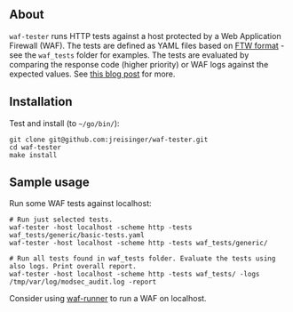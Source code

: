 ## About

`waf-tester` runs HTTP tests against a host protected by a Web Application Firewall (WAF). The tests are defined as YAML files based on [FTW format](https://github.com/CRS-support/ftw/blob/master/docs/YAMLFormat.md) - see the `waf_tests` folder for examples. The tests are evaluated by comparing the response code (higher priority) or WAF logs against the expected values. See [this blog post](https://jreisinger.github.io/blog2/posts/working-with-waf-containers/) for more.

## Installation

Test and install (to `~/go/bin/`):

```
git clone git@github.com:jreisinger/waf-tester.git
cd waf-tester
make install
```

## Sample usage

Run some WAF tests against localhost:

```
# Run just selected tests.
waf-tester -host localhost -scheme http -tests waf_tests/generic/basic-tests.yaml
waf-tester -host localhost -scheme http -tests waf_tests/generic/

# Run all tests found in waf_tests folder. Evaluate the tests using also logs. Print overall report.
waf-tester -host localhost -scheme http -tests waf_tests/ -logs /tmp/var/log/modsec_audit.log -report
```

Consider using [waf-runner](https://github.com/jreisinger/waf-runner) to run a WAF on localhost.
